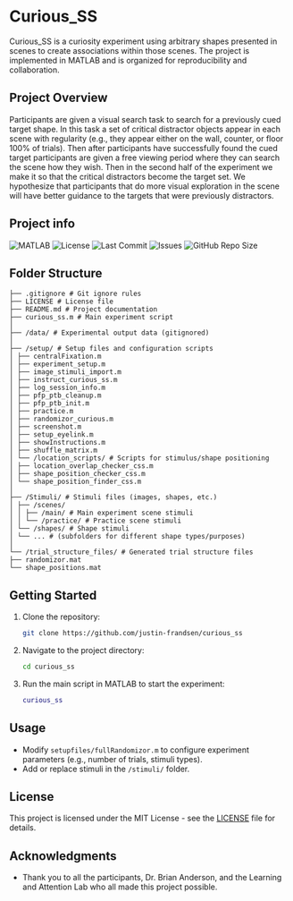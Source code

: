 # Curious_SS

Curious_SS is a curiosity experiment using arbitrary shapes presented in scenes to create associations within those scenes. The project is implemented in MATLAB and is organized for reproducibility and collaboration.

## Project Overview

Participants are given a visual search task to search for a previously cued target shape. In this task a set of critical distractor objects appear in each scene with regularity (e.g., they appear either on the wall, counter, or floor 100% of trials). Then after participants have successfully found the cued target participants are given a free viewing period where they can search the scene how they wish. Then in the second half of the experiment we make it so that the critical distractors become the target set. We hypothesize that participants that do more visual exploration in the scene will have better guidance to the targets that were previously distractors.

## Project info

![MATLAB](https://img.shields.io/badge/MATLAB-R2023b-orange?logo=matlab&logoColor=white)
![License](https://img.shields.io/github/license/justin-frandsen/curious_ss)
![Last Commit](https://img.shields.io/github/last-commit/justin-frandsen/curious_ss)
![Issues](https://img.shields.io/github/issues/justin-frandsen/curious_ss)
![GitHub Repo Size](https://img.shields.io/github/repo-size/justin-frandsen/curious_ss)


## Folder Structure
```
├── .gitignore # Git ignore rules
├── LICENSE # License file
├── README.md # Project documentation
├── curious_ss.m # Main experiment script
│
├── /data/ # Experimental output data (gitignored)
│
├── /setup/ # Setup files and configuration scripts
│ ├── centralFixation.m
│ ├── experiment_setup.m
│ ├── image_stimuli_import.m
│ ├── instruct_curious_ss.m
│ ├── log_session_info.m
│ ├── pfp_ptb_cleanup.m
│ ├── pfp_ptb_init.m
│ ├── practice.m
│ ├── randomizor_curious.m
│ ├── screenshot.m
│ ├── setup_eyelink.m
│ ├── showInstructions.m
│ ├── shuffle_matrix.m
│ └── /location_scripts/ # Scripts for stimulus/shape positioning
│ ├── location_overlap_checker_css.m
│ ├── shape_position_checker_css.m
│ └── shape_position_finder_css.m
│
├── /Stimuli/ # Stimuli files (images, shapes, etc.)
│ ├── /scenes/
│ │ ├── /main/ # Main experiment scene stimuli
│ │ └── /practice/ # Practice scene stimuli
│ └── /shapes/ # Shape stimuli
│ └── ... # (subfolders for different shape types/purposes)
│
└── /trial_structure_files/ # Generated trial structure files
├── randomizor.mat
└── shape_positions.mat
```
## Getting Started

1. Clone the repository:
   ```sh
   git clone https://github.com/justin-frandsen/curious_ss
   ```
2. Navigate to the project directory:
   ```sh
   cd curious_ss
   ```
4. Run the main script in MATLAB to start the experiment:
   ```matlab
   curious_ss
   ```

## Usage

- Modify `setupfiles/fullRandomizor.m` to configure experiment parameters (e.g., number of trials, stimuli types).
- Add or replace stimuli in the `/stimuli/` folder.

## License

This project is licensed under the MIT License - see the [LICENSE](LICENSE) file for details.

## Acknowledgments

- Thank you to all the participants, Dr. Brian Anderson, and the Learning and Attention Lab who all made this project possible.

